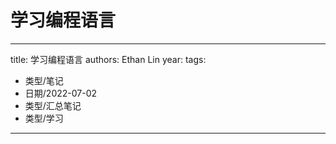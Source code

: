 # 学习编程语言


---
title: 学习编程语言
authors: Ethan Lin
year:
tags:
  - 类型/笔记 
  - 日期/2022-07-02 
  - 类型/汇总笔记 
  - 类型/学习 
---






